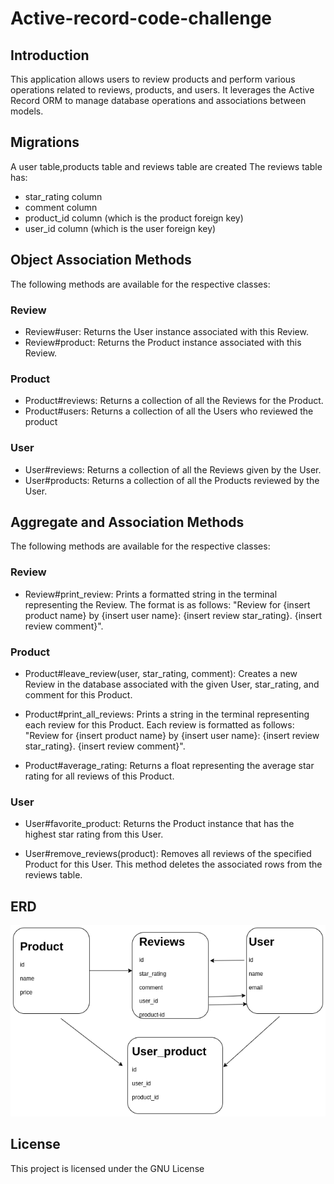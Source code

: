 # Active-record-code-challenge
## Introduction
This application allows users to review products and perform various operations related to reviews, products, and users. It leverages the Active Record ORM to manage database operations and associations between models.

## Migrations
A user table,products table and reviews table are created
The reviews table has:
*  star_rating column
* comment column
* product_id column (which is the product foreign key)
* user_id column (which is the user foreign key)

## Object Association Methods
The following methods are available for the respective classes:

### Review
* Review#user: Returns the User instance associated with this Review.
* Review#product: Returns the Product instance associated with this Review.

### Product
* Product#reviews: Returns a collection of all the Reviews for the Product.
* Product#users: Returns a collection of all the Users who reviewed the product

### User
* User#reviews: Returns a collection of all the Reviews given by the User.
* User#products: Returns a collection of all the Products reviewed by the User.

## Aggregate and Association Methods
The following methods are available for the respective classes:

### Review
* Review#print_review: Prints a formatted string in the terminal representing  the Review. The format is as follows: "Review for {insert product name} by {insert user name}: {insert review star_rating}. {insert review comment}".
### Product
* Product#leave_review(user, star_rating, comment): Creates a new Review in the database associated with the given User, star_rating, and comment for this Product.

* Product#print_all_reviews: Prints a string in the terminal representing each review for this Product. Each review is formatted as follows: "Review for {insert product name} by {insert user name}: {insert review star_rating}. {insert review comment}".

* Product#average_rating: Returns a float representing the average star rating for all reviews of this Product.

### User
* User#favorite_product: Returns the Product instance that has the highest star rating from this User.

* User#remove_reviews(product): Removes all reviews of the specified Product for this User. This method deletes the associated rows from the reviews table.

## ERD 
![Entity Relationship Diagram](https://raw.githubusercontent.com/mich785/Active-record-code-challenge/ba2a0d778eb5208f2c21ed3239466b62e6b42037/Untitled%20Diagram.drawio.png?token=A6FT7EVWNXMDBDWZ3YGWYZ3EPUEIO)

## License
This project is licensed under the GNU License










